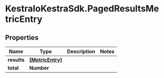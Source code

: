 # KestraIoKestraSdk.PagedResultsMetricEntry

## Properties

Name | Type | Description | Notes
------------ | ------------- | ------------- | -------------
**results** | [**[MetricEntry]**](MetricEntry.md) |  | 
**total** | **Number** |  | 


